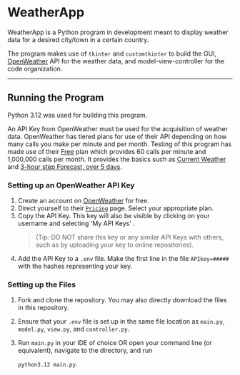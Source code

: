 # WeatherApp
WeatherApp is a Python program in development meant to display weather data for a desired city/town in a certain country.

The program makes use of `tkinter` and `customtkinter` to build the GUI, [OpenWeather](https://openweathermap.org) API for the weather data, and model-view-controller for the code organization.

___

## Running the Program
Python 3.12 was used for building this program.

An API Key from OpenWeather must be used for the acquisition of weather data. OpenWeather has tiered plans for use of their API depending on how many calls you make per minute and per month. Testing of this program has made use of their [Free](https://openweathermap.org/price#weather) plan which provides 60 calls per minute and 1,000,000 calls per month. It provides the basics such as [Current Weather](https://openweathermap.org/current) and [3-hour step Forecast, over 5 days](https://openweathermap.org/forecast5).

### Setting up an OpenWeather API Key
1) Create an account on [OpenWeather](https://openweathermap.org) for free.
2) Direct yourself to their [`Pricing`](https://openweathermap.org/price) page. Select your appropriate plan.
3) Copy the API Key. This key will also be visible by clicking on your username and selecting 'My API Keys' .
   > (Tip: DO NOT share this key or any similar API Keys with others, such as by uploading your key to online repositories).
5) Add the API Key to a `.env` file. Make the first line in the file `APIkey=#####` with the hashes representing your key.

### Setting up the Files
1) Fork and clone the repository. You may also directly download the files in this repository.
2) Ensure that your `.env` file is set up in the same file location as `main.py`, `model.py`, `view.py`, and `controller.py`.
3) Run `main.py` in your IDE of choice OR open your command line (or equivalent), navigate to the directory, and run
   
   `python3.12 main.py`.

